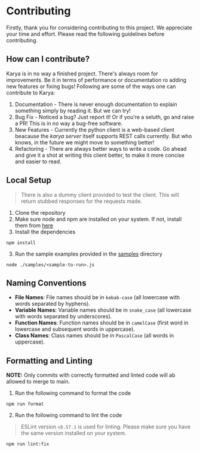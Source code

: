 # Contributing

Firstly, thank you for considering contributing to this project. We appreciate your time and effort. Please read the following guidelines before contributing.

## How can I contribute?

Karya is in no way a finished project. There's always room for improvements. Be it in terms of performance or documentation ro adding new features or fixing bugs! Following are some of the ways one can contribute to Karya:

1. Documentation - There is never enough documentation to explain something simply by reading it. But we can try!
2. Bug Fix - Noticed a bug? Just report it! Or if you're a seluth, go and raise a PR! This is in no way a bug-free software.
3. New Features - Currently the python client is a web-based client beacause the _karya server_ itself supports REST calls currently. But who knows, in the future we might move to something better!
4. Refactoring - There are always better ways to write a code. Go ahead and give it a shot at writing this client better, to make it more concise and easier to read.

## Local Setup

> There is also a dummy client provided to test the client. This will return stubbed responses for the requests made.

1. Clone the repository
2. Make sure node and npm are installed on your system. If not, install them from [here](https://nodejs.org/en/download/)
2. Install the dependencies
```shell
npm install
```
3. Run the sample examples provided in the [samples](../samples/) directory
```shell
node ./samples/<sample-to-run>.js
```

## Naming Conventions

- **File Names**: File names should be in `kebab-case` (all lowercase with words separated by hyphens).
- **Variable Names**: Variable names should be in `snake_case` (all lowercase with words separated by underscores).
- **Function Names**: Function names should be in `camelCase` (first word in lowercase and subsequent words in uppercase).
- **Class Names**: Class names should be in `PascalCase` (all words in uppercase).

## Formatting and Linting

**NOTE:** Only commits with correctly formatted and linted code will ab allowed to merge to main.

1. Run the following command to format the code

```shell
npm run format
```
2. Run the following command to lint the code

> ESLint version `v8.57.1` is used for linting. Please make sure you have the same version installed on your system.

```shell
npm run lint:fix
```